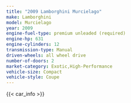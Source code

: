```yaml
---
title: "2009 Lamborghini Murcielago"
make: Lamborghini
model: Murcielago
year: 2009
engine-fuel-type: premium unleaded (required)
engine-hp: 631
engine-cylinders: 12
transmission-type: Manual
driven-wheels: all wheel drive
number-of-doors: 2
market-category: Exotic,High-Performance
vehicle-size: Compact
vehicle-style: Coupe
---
```


{{< car_info >}}
